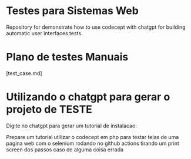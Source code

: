 # Testes para Sistemas Web
Repository for demonstrate how to use codecept with chatgpt for building automatic user interfaces tests. 

# Plano de testes Manuais

[test_case.md]

# Utilizando o chatgpt para gerar o projeto de TESTE

Digite no chatgpt para gerar um tutorial de instalacao:

Prepare um tutorial utilizar o codecept em php para testar telas de uma pagina web com o selenium rodando no github actions tirando um print screen dos passos caso de alguma coisa errada
